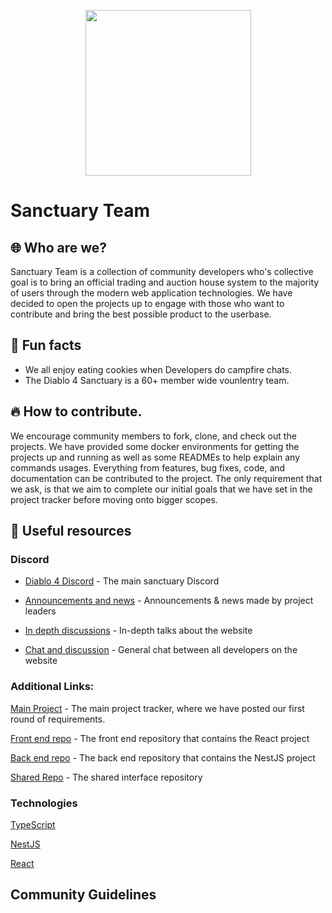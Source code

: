 <p align="center">
  <img src="https://github.com/SanctuaryTeam/.github-private/assets/139180262/d3cf47c1-31f0-4188-afa8-a827222a6c42" width="265"/>
</p>

# Sanctuary Team

## 🌐 Who are we?

Sanctuary Team is a collection of community developers who's collective goal is to bring an official trading and auction house system to the majority of users through the modern web application technologies. We have decided to open the projects up to engage with those who want to contribute and bring the best possible product to the userbase.

## 📝 Fun facts
- We all enjoy eating cookies when Developers do campfire chats.
- The Diablo 4 Sanctuary is a 60+ member wide vounlentry team. 

## 🔥 How to contribute.

We encourage community members to fork, clone, and check out the projects. We have provided some docker environments for getting the projects up and running as well as some READMEs to help explain any commands usages.
Everything from features, bug fixes, code, and documentation can be contributed to the project. The only requirement that we ask, is that we aim to complete our initial goals that we have set in the project tracker before moving onto bigger scopes.


## 📜 Useful resources

### Discord

- [Diablo 4 Discord](https://discord.gg/diablo4) - The main sanctuary Discord 

- [Announcements and news](https://discord.com/channels/989899054815281243/1140691939788849232) - Announcements & news made by project leaders

- [In depth discussions](https://discord.com/channels/989899054815281243/1140692349773692968) - In-depth talks about the website

- [Chat and discussion](https://discord.com/channels/989899054815281243/1140692313568456755) - General chat between all developers on the website

### Additional Links:
[Main Project](https://github.com/orgs/SanctuaryTeam/projects/1) - The main project tracker, where we have posted our first round of requirements.

[Front end repo](#) - The front end repository that contains the React project

[Back end repo](#) - The back end repository that contains the NestJS project

[Shared Repo](#) - The shared interface repository

### Technologies

[TypeScript](https://github.com/microsoft/TypeScript)

[NestJS](https://github.com/nestjs/nest)

[React](https://github.com/facebook/react)

## Community Guidelines 

